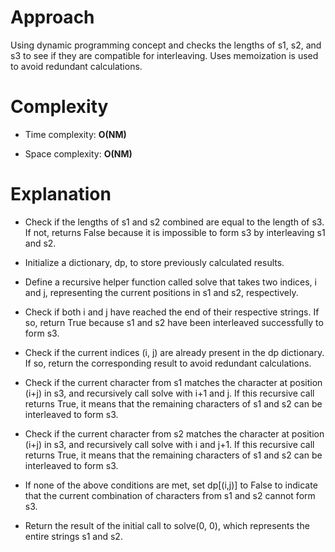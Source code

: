 # Approach

Using dynamic programming concept and checks the lengths of s1, s2, and s3 to see if they are compatible for interleaving. Uses memoization is used to avoid redundant calculations.

# Complexity

- Time complexity: **O(NM)**

- Space complexity: **O(NM)**

# Explanation

- Check if the lengths of s1 and s2 combined are equal to the length of s3. If not, returns False because it is impossible to form s3 by interleaving s1 and s2.

- Initialize a dictionary, dp, to store previously calculated results.

- Define a recursive helper function called solve that takes two indices, i and j, representing the current positions in s1 and s2, respectively.

- Check if both i and j have reached the end of their respective strings. If so, return True because s1 and s2 have been interleaved successfully to form s3.

- Check if the current indices (i, j) are already present in the dp dictionary. If so, return the corresponding result to avoid redundant calculations.

- Check if the current character from s1 matches the character at position (i+j) in s3, and recursively call solve with i+1 and j. If this recursive call returns True, it means that the remaining characters of s1 and s2 can be interleaved to form s3.

- Check if the current character from s2 matches the character at position (i+j) in s3, and recursively call solve with i and j+1. If this recursive call returns True, it means that the remaining characters of s1 and s2 can be interleaved to form s3.

- If none of the above conditions are met, set dp[(i,j)] to False to indicate that the current combination of characters from s1 and s2 cannot form s3.

- Return the result of the initial call to solve(0, 0), which represents the entire strings s1 and s2.
